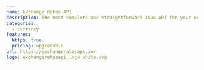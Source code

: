 ```yaml
---
name: Exchange Rates API
description: The most complete and straightforward JSON API for your exchange rate data needs.
categories:
  - currency
features:
  https: true
  pricing: upgradable
url: https://exchangeratesapi.io/
logo: exchangeratesapi_logo_white.svg
---
```

